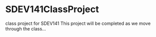 # SDEV141ClassProject
class project for SDEV141
This project will be completed as we move through the class...
